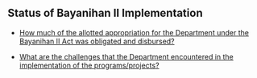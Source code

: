 ## Status of Bayanihan II Implementation


 - [How much of the allotted appropriation for the Department under the Bayanihan II Act was obligated and disbursed?](/status-of-bayanihan-ii-implementation/how-much-of-the-allotted-appropriation-for-the-department-under-the-bayanihan-ii-act-was-obligated-a)
    
 - [What are the challenges that the Department encountered in the implementation of the programs/projects?](/status-of-bayanihan-ii-implementation/what-are-the-challenges-that-the-department-encountered-in-the-implementation-of-the-programsproject)
    
